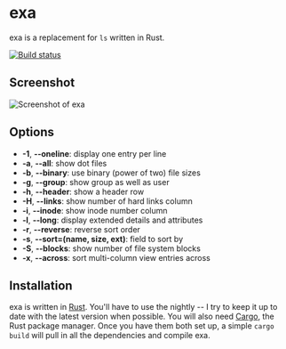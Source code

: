 exa
===

exa is a replacement for `ls` written in Rust.

[![Build status](https://travis-ci.org/ogham/exa.svg)](https://travis-ci.org/ogham/exa)

Screenshot
----------

![Screenshot of exa](https://raw.githubusercontent.com/ogham/exa/master/screenshot.png)

Options
-------

- **-1**, **--oneline**: display one entry per line
- **-a**, **--all**: show dot files
- **-b**, **--binary**: use binary (power of two) file sizes
- **-g**, **--group**: show group as well as user
- **-h**, **--header**: show a header row
- **-H**, **--links**: show number of hard links column
- **-i**, **--inode**: show inode number column
- **-l**, **--long**: display extended details and attributes
- **-r**, **--reverse**: reverse sort order
- **-s**, **--sort=(name, size, ext)**: field to sort by
- **-S**, **--blocks**: show number of file system blocks
- **-x**, **--across**: sort multi-column view entries across

Installation
------------

exa is written in [Rust](http://www.rust-lang.org). You'll have to use the nightly -- I try to keep it up to date with the latest version when possible. You will also need [Cargo](http://crates.io), the Rust package manager. Once you have them both set up, a simple `cargo build` will pull in all the dependencies and compile exa.
